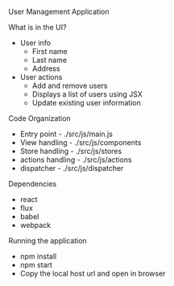 
User Management Application

What is in the UI?
- User info
    - First name
    - Last name
    - Address
- User actions
  - Add and remove users
  - Displays a list of users using JSX
  - Update existing user information


Code Organization
- Entry point - ./src/js/main.js
- View handling - ./src/js/components
- Store handling - ./src/js/stores
- actions handling - ./src/js/actions
- dispatcher - ./src/js/dispatcher

Dependencies
- react
- flux
- babel
- webpack

Running the application
- npm install
- npm start
- Copy the local host url and open in browser
